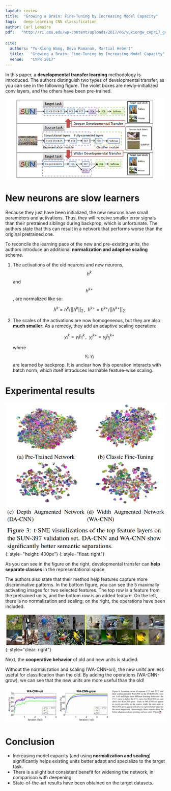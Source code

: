 ```yaml
---
layout: review
title:  "Growing a Brain: Fine-Tuning by Increasing Model Capacity"
tags:   deep-learning CNN classification
author: Carl Lemaire
pdf:   "http://ri.cmu.edu/wp-content/uploads/2017/06/yuxiongw_cvpr17_growingcnn.pdf"

cite:
  authors: "Yu-Xiong Wang, Deva Ramanan, Martial Hebert"
  title:   "Growing a Brain: Fine-Tuning by Increasing Model Capacity"
  venue:   "CVPR 2017"
---
```


In this paper, a **developmental transfer learning** methodology is introduced. The authors distinguish two types of developmental transfer, as you can see in the following figure. The violet boxes are newly-initialized conv layers, and the others have been pre-trained.

![](/deep-learning/images/growing-a-brain/figue1.png)

# New neurons are slow learners

Because they just have been initialized, the new neurons have small parameters and activations. Thus, they will receive smaller error signals than their pretrained siblings during backprop, which is unfortunate. The authors state that this can result in a network that performs worse than the original pretrained one.

To reconcile the learning pace of the new and pre-existing units, the authors introduce an additional **normalization and adaptive scaling** scheme.

1. The activations of the old neurons and new neurons, $$ h^k $$ and $$ h^{k+} $$, are normalized like so:

   $$ \hat{h}^k = h^k /||h^k||_2 \,, \enspace \hat{h}^{k+} = h^{k+} /||h^{k+}||_2 $$

2. The scales of the activations are now homogeneous, but they are also **much smaller**. As a remedy, they add an adaptive scaling operation:

   $$ y^k_i = \gamma_i \hat{h}^k_i \,, \enspace y^{k+}_j = \gamma_j \hat{h}^{k+}_j $$

   where $$ \gamma_i, \gamma_j $$ are learned by backprop. It is unclear how this operation interacts with batch norm, which itself introduces learnable feature-wise scaling.

# Experimental results

![](/deep-learning/images/growing-a-brain/fig3.png){: style="height: 400px"}
{: style="float: right"}

As you can see in the figure on the right, developmental transfer can **help separate classes** in the representational space.

The authors also state that their method help features capture more discriminative patterns. In the bottom figure, you can see the 5 maximally activating images for two selected features. The top row is a feature from the pretrained units, and the bottom row is an added feature. On the left, there is no normalization and scaling; on the right, the operations have been included.

![](/deep-learning/images/growing-a-brain/fig7.png)
{: style="clear: right"}

Next, the **cooperative behavior** of old and new units is studied.

Without the normalization and scaling (WA-CNN-ori), the new units are less useful for classification than the old. By adding the operations (WA-CNN-grow), we can see that the new units are more useful than the old!

![](/deep-learning/images/growing-a-brain/fig6-2.png)

# Conclusion

* Increasing model capacity (and using **normalization and scaling**) significantly helps existing units better adapt and specialize to the target task.
* There is a slight but consistent benefit for widening the network, in comparison with deepening.
* State-of-the-art results have been obtained on the target datasets.